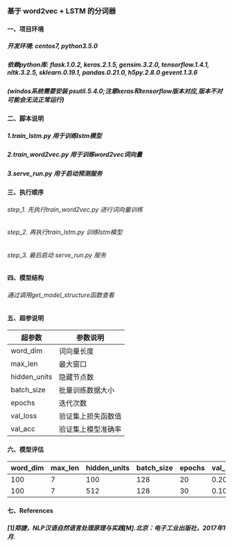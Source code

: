 ### 基于 word2vec + LSTM 的分词器

#### 一、项目环境
##### 开发环境: centos7, python3.5.0
##### 依赖python库: flask.1.0.2, keras.2.1.5, gensim.3.2.0, tensorflow.1.4.1, nltk.3.2.5, sklearn.0.19.1, pandas.0.21.0, h5py.2.8.0 gevent.1.3.6
##### (windos系统需要安装 psutil.5.4.0;注意keras和tensorflow版本对应,版本不对可能会无法正常运行)

#### 二、脚本说明
##### 1.train_lstm.py 用于训练lstm模型
##### 2.train_word2vec.py 用于训练word2vec词向量
##### 3.serve_run.py 用于启动预测服务 

#### 三、执行顺序
###### step_1. 先执行train_word2vec.py 进行词向量训练
###### step_2. 再执行train_lstm.py 训练lstm模型
###### step_3. 最后启动 serve_run.py 服务

#### 四、模型结构
###### 通过调用get_model_structure函数查看

#### 五、超参说明
| 超参数 | 参数说明 |
| ---- | ---- |
| word_dim | 词向量长度 |
| max_len | 最大窗口 |
| hidden_units | 隐藏节点数 |
| batch_size | 批量训练数据大小 |
| epochs | 迭代次数 |
| val_loss | 验证集上损失函数值 |
| val_acc | 验证集上模型准确率 |

#### 六、模型评估
| word_dim| max_len | hidden_units | batch_size | epochs | val_loss| val_acc |
| ---- | ---- | ---- | ---- | ---- | ---- | ---- |
| 100 | 7 | 100 | 128 | 20 | 0.2038 | 92.7% |
| 100 | 7 | 512 | 128 | 30 | 0.1003 | 96.5% |
#### 七、References
##### [1]郑捷，NLP汉语自然语言处理原理与实践[M].北京：电子工业出版社，2017年1月.

